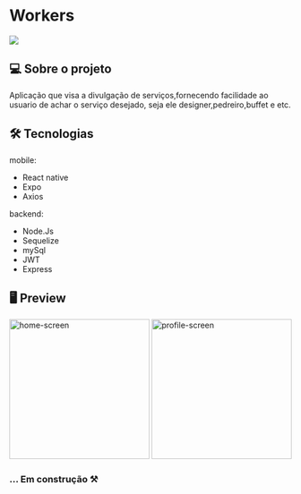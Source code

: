 ﻿#  Workers
<img src="https://uploaddeimagens.com.br/images/003/012/969/full/thumb.png?1608823088" />

##  💻 Sobre o projeto

Aplicação que visa a divulgação de serviços,fornecendo facilidade ao usuario de achar o serviço desejado, seja ele designer,pedreiro,buffet e etc. 
## 🛠️ Tecnologias
mobile:
 - React native
 - Expo
 - Axios

backend:
 - Node.Js
 - Sequelize
 - mySql
 - JWT
 - Express


## 🖥️ Preview
<div
 <img src="https://uploaddeimagens.com.br/images/003/201/678/full/Group_3.png?1618774156" alt=login-screen width=250 />
 <img src="https://uploaddeimagens.com.br/images/003/201/746/full/Group_6.png?1618780277" alt=home-screen width=250 />
 <img src="https://uploaddeimagens.com.br/images/003/201/679/full/Group_1.png?1618774215" alt=profile-screen width=250/> 
</div>


### ... Em construção ⚒️


